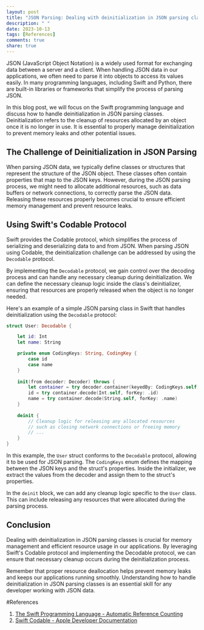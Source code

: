 ```yaml
---
layout: post
title: "JSON Parsing: Dealing with deinitialization in JSON parsing classes"
description: " "
date: 2023-10-13
tags: [References]
comments: true
share: true
---
```


JSON (JavaScript Object Notation) is a widely used format for exchanging data between a server and a client. When handling JSON data in our applications, we often need to parse it into objects to access its values easily. In many programming languages, including Swift and Python, there are built-in libraries or frameworks that simplify the process of parsing JSON.

In this blog post, we will focus on the Swift programming language and discuss how to handle deinitialization in JSON parsing classes. Deinitialization refers to the cleanup of resources allocated by an object once it is no longer in use. It is essential to properly manage deinitialization to prevent memory leaks and other potential issues.

## The Challenge of Deinitialization in JSON Parsing

When parsing JSON data, we typically define classes or structures that represent the structure of the JSON object. These classes often contain properties that map to the JSON keys. However, during the JSON parsing process, we might need to allocate additional resources, such as data buffers or network connections, to correctly parse the JSON data. Releasing these resources properly becomes crucial to ensure efficient memory management and prevent resource leaks.

## Using Swift's Codable Protocol

Swift provides the Codable protocol, which simplifies the process of serializing and deserializing data to and from JSON. When parsing JSON using Codable, the deinitialization challenge can be addressed by using the `Decodable` protocol.

By implementing the `Decodable` protocol, we gain control over the decoding process and can handle any necessary cleanup during deinitialization. We can define the necessary cleanup logic inside the class's deinitializer, ensuring that resources are properly released when the object is no longer needed.

Here's an example of a simple JSON parsing class in Swift that handles deinitialization using the `Decodable` protocol:

```swift
struct User: Decodable {

    let id: Int
    let name: String

    private enum CodingKeys: String, CodingKey {
        case id
        case name
    }
    
    init(from decoder: Decoder) throws {
        let container = try decoder.container(keyedBy: CodingKeys.self)
        id = try container.decode(Int.self, forKey: .id)
        name = try container.decode(String.self, forKey: .name)
    }
    
    deinit {
        // Cleanup logic for releasing any allocated resources
        // such as closing network connections or freeing memory
        // ...
    }
}
```

In this example, the `User` struct conforms to the `Decodable` protocol, allowing it to be used for JSON parsing. The `CodingKeys` enum defines the mapping between the JSON keys and the struct's properties. Inside the initializer, we extract the values from the decoder and assign them to the struct's properties.

In the `deinit` block, we can add any cleanup logic specific to the `User` class. This can include releasing any resources that were allocated during the parsing process.

## Conclusion

Dealing with deinitialization in JSON parsing classes is crucial for memory management and efficient resource usage in our applications. By leveraging Swift's Codable protocol and implementing the Decodable protocol, we can ensure that necessary cleanup occurs during the deinitialization process.

Remember that proper resource deallocation helps prevent memory leaks and keeps our applications running smoothly. Understanding how to handle deinitialization in JSON parsing classes is an essential skill for any developer working with JSON data.

#References
1. [The Swift Programming Language - Automatic Reference Counting](https://docs.swift.org/swift-book/LanguageGuide/AutomaticReferenceCounting.html)
2. [Swift Codable - Apple Developer Documentation](https://developer.apple.com/documentation/swift/codable)